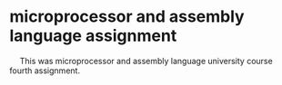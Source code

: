 # microprocessor and assembly language assignment
&emsp; This was microprocessor and assembly language university course fourth assignment.
